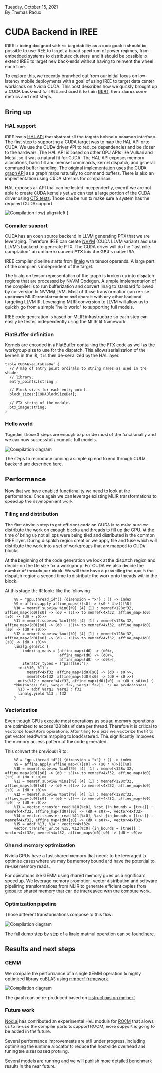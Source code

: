 
 Tuesday, October 15, 2021<br>
 By Thomas Raoux

# CUDA Backend in IREE

IREE is being designed with re-targetability as a core goal: it should be
possible to use IREE to target a broad spectrum of power regimes, from embedded
systems to distributed clusters; and it should be possible to extend IREE to
target new back-ends without having to reinvent the wheel each time. 

To explore this, we recently branched out from our initial focus on low-latency
mobile deployments with a goal of using IREE to target data center workloads on
Nvidia CUDA. This post describes how we quickly brought up a CUDA back-end for
IREE and used it to train [BERT](https://en.wikipedia.org/wiki/BERT_(language_model)),
then shares some metrics and next steps.

## Bring up

### HAL support

IREE has a [HAL API](https://github.com/google/iree/blob/main/docs/developers/design_roadmap.md#hal-hardware-abstraction-layer-and-multi-architecture-executables)
that abstract all the targets behind a common interface. The first step to
supporting a CUDA target was to map the HAL API onto CUDA. We use the CUDA
driver API to reduce dependencies and be closer to the hardware. The HAL API is
based on other GPU APIs like Vulkan and Metal, so it was a natural fit for CUDA.
The HAL API exposes memory allocations, basic fill and memset commands, kernel
dispatch, and general command buffer handling. The original implementation uses
the [CUDA graph API](https://developer.nvidia.com/blog/cuda-graphs/)
as a graph maps naturally to command buffers. There is also an implementation
using CUDA streams for comparison.

HAL exposes an API that can be tested independently, even if we are not able to
create CUDA kernels yet we can test a large portion of the CUDA driver using
[CTS tests](https://github.com/google/iree/blob/main/iree/hal/cts/README.md).
Those can be run to make sure a system has the required CUDA support.

 ![Compilation flow](./2021-10-15-cuda-compiler-flow.png){ align=left }

### Compiler support

CUDA has an open source backend in LLVM generating PTX that we are leveraging.
Therefore IREE can create [NVVM](https://docs.nvidia.com/cuda/nvvm-ir-spec/index.html)
(CUDA LLVM variant) and use LLVM's backend to generate PTX. The CUDA driver
will do the "last mile compilation" at runtime to convert PTX into the GPU's native ISA.

IREE compiler pipeline starts from [linalg](https://mlir.llvm.org/docs/Dialects/Linalg/)
with tensor operands. A large part of the compiler is independent of the target.

The linalg on tensor representation of the graph is broken up into dispatch
regions that are processed by NVVM Codegen. A simple implementation of the
compiler is to run bufferization and convert linalg to standard followed by
conversion to NVVM/LLVM. Most of those transformation can re-use upstream MLIR
transformations and share it with any other backend targeting LLVM IR.
Leveraging MLIR conversion to LLVM will allow us to quickly go from a simple
"hello world" to supporting full models.

IREE code generation is based on MLIR infrastructure so each step can easily be
tested independently using the MLIR lit framework.

### FlatBuffer definition

Kernels are encoded in a FlatBuffer containing the PTX code as well as the
workgroup size to use for the dispatch. This allows serialization of the kernels
in the IR, it is then de-serialized by the HAL layer.

```
table CUDAExecutableDef {
  // A map of entry point ordinals to string names as used in the shader
  // library.
  entry_points:[string];

  // Block sizes for each entry point.
  block_sizes:[CUDABlockSizeDef];

  // PTX string of the module.
  ptx_image:string;
}
```

### Hello world

Together those 3 steps are enough to provide most of the functionality and we
can now successfully compile full models.

![Compilation diagram](./2021-10-15-cuda-bring_up.png)

The steps to reproduce running a simple op end to end through CUDA backend are
described [here](https://github.com/google/iree/blob/main/docs/developers/design_docs/cuda_backend.md#example).

## Performance

Now that we have enabled functionality we need to look at the performance. Once
again we can leverage existing MLIR transformations to speed up the developement
work.

### Tiling and distribution

The first obvious step to get efficient code on CUDA is to make sure we
distribute the work on enough blocks and threads to fill up the GPU. At the time
of bring up not all ops were being tiled and distributed in the common IREE
layer. During dispatch region creation we apply tile and fuse which will
distribute the work into a set of workgroups that are mapped to CUDA blocks.

At the beginning of the code generation we look at the dispatch region and
decide on the tile size for a workgroup. For CUDA we also decide the number of
threads per block. 
We will then have a pass tiling the ops in the dispatch region a second time to
distribute the work onto threads within the block.

At this stage the IR looks like the following:
```
    %8 = "gpu.thread_id"() {dimension = "x"} : () -> index
    %9 = affine.apply affine_map<()[s0] -> (s0 * 4)>()[%8]
    %10 = memref.subview %in0[%9] [4] [1] : memref<128xf32, affine_map<(d0)[s0] -> (d0 + s0)>> to memref<4xf32, affine_map<(d0)[s0] -> (d0 + s0)>>
    %11 = memref.subview %in1[%9] [4] [1] : memref<128xf32, affine_map<(d0)[s0] -> (d0 + s0)>> to memref<4xf32, affine_map<(d0)[s0] -> (d0 + s0)>>
    %12 = memref.subview %out[%9] [4] [1] : memref<128xf32, affine_map<(d0)[s0] -> (d0 + s0)>> to memref<4xf32, affine_map<(d0)[s0] -> (d0 + s0)>>
    linalg.generic {
        indexing_maps = [affine_map<(d0) -> (d0)>,
                         affine_map<(d0) -> (d0)>,
                         affine_map<(d0) -> (d0)>],
        iterator_types = ["parallel"]} 
      ins(%10, %11 : 
          memref<4xf32, affine_map<(d0)[s0] -> (d0 + s0)>>,
          memref<4xf32, affine_map<(d0)[s0] -> (d0 + s0)>>)
      outs(%12 : memref<4xf32, affine_map<(d0)[s0] -> (d0 + s0)>>) {
    ^bb0(%arg1: f32, %arg2: f32, %arg3: f32):  // no predecessors
      %13 = addf %arg1, %arg2 : f32
      linalg.yield %13 : f32
    }
```

### Vectorization

Even though GPUs execute most operations as scalar, memory operations are
optimized to access 128 bits of data per thread. Therefore it is critical to
vectorize load/store operations.
After tiling to a size we vectorize the IR to get vector read/write mapping to
load4/store4. This significantly improves the memory access pattern of the code
generated.

This convert the previous IR to:
```
    %8 = "gpu.thread_id"() {dimension = "x"} : () -> index
    %9 = affine.apply affine_map<()[s0] -> (s0 * 4)>()[%8]
    %10 = memref.subview %in0[%9] [4] [1] : memref<128xf32, affine_map<(d0)[s0] -> (d0 + s0)>> to memref<4xf32, affine_map<(d0)[s0] -> (d0 + s0)>>
    %11 = memref.subview %in1[%9] [4] [1] : memref<128xf32, affine_map<(d0)[s0] -> (d0 + s0)>> to memref<4xf32, affine_map<(d0)[s0] -> (d0 + s0)>>
    %12 = memref.subview %out[%9] [4] [1] : memref<128xf32, affine_map<(d0)[s0] -> (d0 + s0)>> to memref<4xf32, affine_map<(d0)[s0] -> (d0 + s0)>>
    %13 = vector.transfer_read %10[%c0], %cst {in_bounds = [true]} : memref<4xf32, affine_map<(d0)[s0] -> (d0 + s0)>>, vector<4xf32>
    %14 = vector.transfer_read %11[%c0], %cst {in_bounds = [true]} : memref<4xf32, affine_map<(d0)[s0] -> (d0 + s0)>>, vector<4xf32>
    %15 = addf %13, %14 : vector<4xf32>
    vector.transfer_write %15, %12[%c0] {in_bounds = [true]} : vector<4xf32>, memref<4xf32, affine_map<(d0)[s0] -> (d0 + s0)>>
```

### Shared memory optimization

Nvidia GPUs have a fast shared memory that needs to be leveraged to optimize
cases where we may be memory bound and have the potential to re-use memory
reads.

For operations like GEMM using shared memory gives us a significant speed up. 
We leverage memory promotion, vector distribution and software pipelining
transformations from MLIR to generate efficient copies from global to shared
memory that can be interleaved with the compute work.

### Optimization pipeline

Those different transformations compose to this flow:

![Compilation diagram](./2021-10-15-cuda-optimization-flow.png)

The full dump step by step of a linalg.matmul operation can be found [here](https://gist.github.com/ThomasRaoux/8bded9d7c3f7426fc1ca8598deb53220).

## Results and next steps

### GEMM

We compare the performance of a single GEMM operation to highly optimized
library cuBLAS using [mmperf framework](https://github.com/mmperf/mmperf). 

![Compilation diagram](./2021-10-15-cuda-memperf.png)

The graph can be re-produced based on [instructions on mmperf](https://github.com/mmperf/mmperf#compare-mmperf-results-among-different-backends)

### Future work

[Nod.ai](https://nod.ai/) has contributed an experimental HAL module for [ROCM](https://rocmdocs.amd.com/)
that allows us to re-use the compiler parts to support ROCM, more support is
going to be added in the future.

Several performance improvements are still under progress, including optimizing
the runtime allocator to reduce the host-side overhead and tuning tile sizes
based profiling.

Several models are running and we will publish more detailed benchmark results
in the near future.
